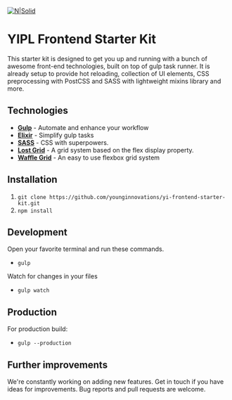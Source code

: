 [![N|Solid](http://profile.yipl.com.np/images/yipl.png)](http://younginnovations.com.np)

# YIPL Frontend Starter Kit

This starter kit is designed to get you up and running with a bunch of awesome front-end technologies, built on top of gulp task runner. It is already setup to provide hot reloading, collection of UI elements, CSS preprocessing with PostCSS and SASS with lightweight mixins library and more. 


## Technologies

- [**Gulp**](http://gulpjs.com) - Automate and enhance your workflow
- [**Elixir**](https://laravel.com/docs/5.0/elixir) - Simplify gulp tasks
- [**SASS**](http://sass-lang.com) - CSS with superpowers.
- [**Lost Grid**](http://lostgrid.org) - A grid system based on the flex display property.
- [**Waffle Grid**](https://lucasgruwez.github.io/waffle-grid/) - An easy to use flexbox grid system

## Installation
1. `git clone https://github.com/younginnovations/yi-frontend-starter-kit.git`
2.  `npm install`

## Development

Open your favorite terminal and run these commands. 
- `gulp`

Watch for changes in your files
-  `gulp watch`

## Production

For production build:
-  `gulp --production`


## Further improvements

We're constantly working on adding new features. Get in touch if you have ideas for improvements. Bug reports and pull requests are welcome.



